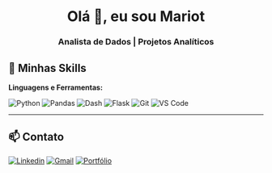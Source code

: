 <h1 align="center">Olá 👋, eu sou Mariot</h1>
<h3 align="center">Analista de Dados | Projetos Analíticos</h3>

## 🚀 Minhas Skills

**Linguagens e Ferramentas:**

![Python](https://img.shields.io/badge/-Python-05122A?style=flat&logo=python)
![Pandas](https://img.shields.io/badge/-Pandas-05122A?style=flat&logo=pandas)
![Dash](https://img.shields.io/badge/-Dash-05122A?style=flat&logo=plotly)
![Flask](https://img.shields.io/badge/-Flask-05122A?style=flat&logo=flask)
![Git](https://img.shields.io/badge/-Git-05122A?style=flat&logo=git)
![VS Code](https://img.shields.io/badge/-VS%20Code-05122A?style=flat&logo=visual-studio-code)

---

## 📫 Contato

[![Linkedin](https://img.shields.io/badge/-LinkedIn-05122A?style=flat&logo=linkedin)](https://www.linkedin.com/in/eduardo-mariot/)
[![Gmail](https://img.shields.io/badge/-Email-05122A?style=flat&logo=gmail)](mailto:eduardo.mariot@gmail.com)
[![Portfólio](https://img.shields.io/badge/-Portfólio-05122A?style=flat&logo=github)](https://seuportfolio.com)

